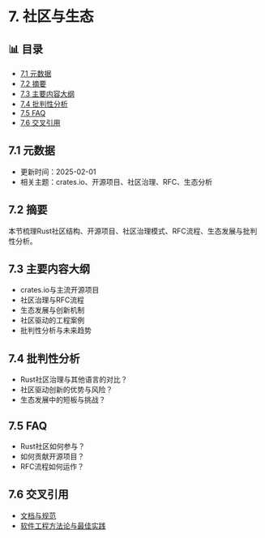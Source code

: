 ﻿# 7. 社区与生态


## 📊 目录

- [7.1 元数据](#71-元数据)
- [7.2 摘要](#72-摘要)
- [7.3 主要内容大纲](#73-主要内容大纲)
- [7.4 批判性分析](#74-批判性分析)
- [7.5 FAQ](#75-faq)
- [7.6 交叉引用](#76-交叉引用)


## 7.1 元数据

- 更新时间：2025-02-01
- 相关主题：crates.io、开源项目、社区治理、RFC、生态分析

## 7.2 摘要

本节梳理Rust社区结构、开源项目、社区治理模式、RFC流程、生态发展与批判性分析。

## 7.3 主要内容大纲

- crates.io与主流开源项目
- 社区治理与RFC流程
- 生态发展与创新机制
- 社区驱动的工程案例
- 批判性分析与未来趋势

## 7.4 批判性分析

- Rust社区治理与其他语言的对比？
- 社区驱动创新的优势与风险？
- 生态发展中的短板与挑战？

## 7.5 FAQ

- Rust社区如何参与？
- 如何贡献开源项目？
- RFC流程如何运作？

## 7.6 交叉引用

- [文档与规范](./06_documentation_spec.md)
- [软件工程方法论与最佳实践](./01_methodology_best_practices.md)
